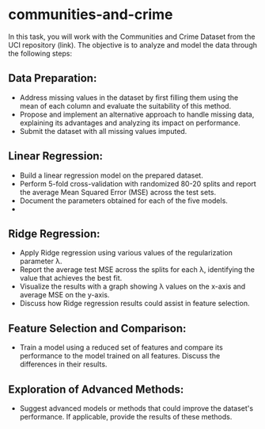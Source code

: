 # communities-and-crime

In this task, you will work with the Communities and Crime Dataset from the UCI repository (link). The objective is to analyze and model the data through the following steps:

## Data Preparation:

* Address missing values in the dataset by first filling them using the mean of each column and evaluate the suitability of this method.
* Propose and implement an alternative approach to handle missing data, explaining its advantages and analyzing its impact on performance.
* Submit the dataset with all missing values imputed.

## Linear Regression:

* Build a linear regression model on the prepared dataset.
* Perform 5-fold cross-validation with randomized 80-20 splits and report the average Mean Squared Error (MSE) across the test sets.
* Document the parameters obtained for each of the five models.
* 
## Ridge Regression:

* Apply Ridge regression using various values of the regularization parameter λ.
* Report the average test MSE across the splits for each λ, identifying the value that achieves the best fit.
* Visualize the results with a graph showing λ values on the x-axis and average MSE on the y-axis.
* Discuss how Ridge regression results could assist in feature selection.
## Feature Selection and Comparison:

* Train a model using a reduced set of features and compare its performance to the model trained on all features. Discuss the differences in their results.
## Exploration of Advanced Methods:

* Suggest advanced models or methods that could improve the dataset's performance. If applicable, provide the results of these methods.
